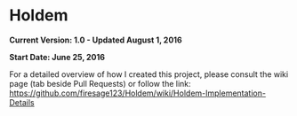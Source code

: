 # Holdem
**Current Version: 1.0 - Updated August 1, 2016**

**Start Date: June 25, 2016**

For a detailed overview of how I created this project, please consult the wiki page (tab beside Pull Requests) or follow the link: https://github.com/firesage123/Holdem/wiki/Holdem-Implementation-Details
